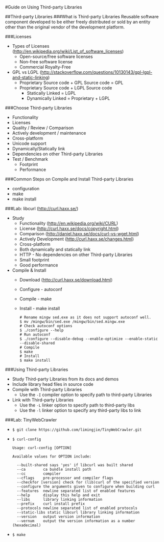#Guide on Using Third-party Libraries

##Third-party Libraries
###What is Third-party Libraries
Reusable software component developed to be either freely distributed or sold by an entity other than the original vendor of the development platform.

###Licenses
- Types of Licenses (http://en.wikipedia.org/wiki/List_of_software_licenses)
  - Open-source/free software licenses
  - Non-free software license
  - Commercial Royalty-Free
- GPL vs LGPL (http://stackoverflow.com/questions/10130143/gpl-lgpl-and-static-linking)
  - Proprietary Source code + GPL Source code = GPL
  - Proprietary Source code + LGPL Source code
    - Statically Linked = LGPL
    - Dynamically Linked = Proprietary + LGPL

###Choose Third-party Libraries
- Functionality
- Licenses
- Quality / Review / Comparison
- Actively development / maintenance
- Cross-platform
- Unicode support
- Dynamically/Statically link
- Dependencies on other Third-party Libraries
- Test / Benchmark
  - Footprint
  - Performance

###Common Steps on Compile and Install Third-party Libraries
- configuration
- make
- make install

###Lab: libcurl (http://curl.haxx.se/)
- Study
  - Functionality (http://en.wikipedia.org/wiki/CURL)
  - License (http://curl.haxx.se/docs/copyright.html)
  - Comparison (http://daniel.haxx.se/docs/curl-vs-wget.html)
  - Actively Development (http://curl.haxx.se/changes.html)
  - Cross-platform
  - Both dynamically and statically link
  - HTTP - No dependencies on other Third-party Libraries
  - Small footprint
  - Good performance
- Compile & Install
  - Download (http://curl.haxx.se/download.html)
  - Configure - autoconf
  - Compile - make
  - Install - make install

    ```
    # Rename mingw sed.exe as it does not support autoconf well.
    $ mv /mingw/bin/sed.exe /mingw/bin/sed.mingw.exe
    # Check autoconf options
    $ ./configure --help
    # Run autoconf
    $ ./configure --disable-debug --enable-optimize --enable-static --disable-shared
    # Compile
    $ make
    # Install
    $ make install
    ```

###Using Third-party Libraries
- Study Third-party Libraries from its docs and demos
- Include library head files in source code
- Compile with Third-party Libraries
  - Use the `-I` compiler option to specify path to third-party Libraries
- Link with Third-party Libraries
  - Use the `-L` linker option to specify path to third-party libs
  - Use the `-l` linker option to specify any third-party libs to link

###Lab: TinyWebCrawler
- `$ git clone https://github.com/limingjie/TinyWebCrawler.git`
- `$ curl-config`

    ```
    Usage: curl-config [OPTION]

    Available values for OPTION include:

      --built-shared says 'yes' if libcurl was built shared
      --ca        ca bundle install path
      --cc        compiler
      --cflags    pre-processor and compiler flags
      --checkfor [version] check for (lib)curl of the specified version
      --configure the arguments given to configure when building curl
      --features  newline separated list of enabled features
      --help      display this help and exit
      --libs      library linking information
      --prefix    curl install prefix
      --protocols newline separated list of enabled protocols
      --static-libs static libcurl library linking information
      --version   output version information
      --vernum    output the version information as a number (hexadecimal)
    ```

- `$ make`

